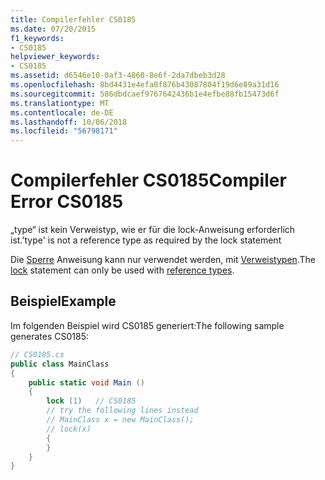 ```yaml
---
title: Compilerfehler CS0185
ms.date: 07/20/2015
f1_keywords:
- CS0185
helpviewer_keywords:
- CS0185
ms.assetid: d6546e10-0af3-4860-8e6f-2da7dbeb3d28
ms.openlocfilehash: 8bd4431e4efa0f876b43087804f19d6e89a31d16
ms.sourcegitcommit: 586dbdcaef9767642436b1e4efbe88fb15473d6f
ms.translationtype: MT
ms.contentlocale: de-DE
ms.lasthandoff: 10/06/2018
ms.locfileid: "56798171"
---
```

# <a name="compiler-error-cs0185"></a><span data-ttu-id="068e4-102">Compilerfehler CS0185</span><span class="sxs-lookup"><span data-stu-id="068e4-102">Compiler Error CS0185</span></span>
<span data-ttu-id="068e4-103">„type“ ist kein Verweistyp, wie er für die lock-Anweisung erforderlich ist.</span><span class="sxs-lookup"><span data-stu-id="068e4-103">'type' is not a reference type as required by the lock statement</span></span>  
  
 <span data-ttu-id="068e4-104">Die [Sperre](../../csharp/language-reference/keywords/lock-statement.md) Anweisung kann nur verwendet werden, mit [Verweistypen](../../csharp/language-reference/keywords/reference-types.md).</span><span class="sxs-lookup"><span data-stu-id="068e4-104">The [lock](../../csharp/language-reference/keywords/lock-statement.md) statement can only be used with [reference types](../../csharp/language-reference/keywords/reference-types.md).</span></span>
  
## <a name="example"></a><span data-ttu-id="068e4-105">Beispiel</span><span class="sxs-lookup"><span data-stu-id="068e4-105">Example</span></span>  
 <span data-ttu-id="068e4-106">Im folgenden Beispiel wird CS0185 generiert:</span><span class="sxs-lookup"><span data-stu-id="068e4-106">The following sample generates CS0185:</span></span>  
  
```csharp  
// CS0185.cs  
public class MainClass  
{  
    public static void Main ()  
    {  
        lock (1)   // CS0185  
        // try the following lines instead  
        // MainClass x = new MainClass();  
        // lock(x)  
        {  
        }  
    }  
}  
```
